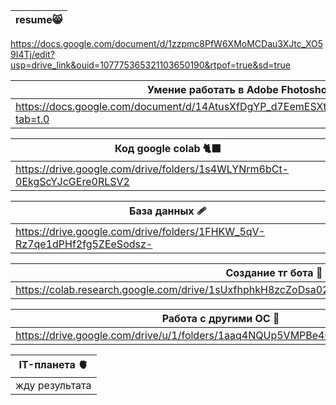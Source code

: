 |resume😸|
|-----------|
https://docs.google.com/document/d/1zzpmc8PfW6XMoMCDau3XJtc_XO59I4Tj/edit?usp=drive_link&ouid=107775365321103650190&rtpof=true&sd=true

| Умение работать в Adobe Fhotoshop 🌻|
| -----------|
| https://docs.google.com/document/d/14AtusXfDgYP_d7EemESXtyeELjT5mXRalck2grHfefs/edit?tab=t.0 |

| Код google colab 🐈‍⬛|
| -----------|
| https://drive.google.com/drive/folders/1s4WLYNrm6bCt-0EkgScYJcGEre0RLSV2 |

| База данных 🩹|
| -----------|
| https://drive.google.com/drive/folders/1FHKW_5qV-Rz7qe1dPHf2fg5ZEeSodsz-|

| Создание тг бота 🥟|
| -----------|
| https://colab.research.google.com/drive/1sUxfhphkH8zcZoDsa022c9kuykWrS55S#scrollTo=djLW8jnwF7NX |

| Работа с другими ОС 🥑|
| -----------|
| https://drive.google.com/drive/u/1/folders/1aaq4NQUp5VMPBe4Ccxx2vf8pxPvaS_m2 |

| IT-планета 🫀|
| -----------|
| жду результата |
